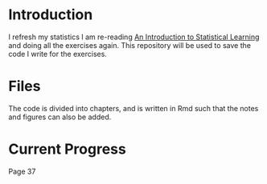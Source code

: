 # Introduction
I refresh my statistics I am re-reading [An Introduction to Statistical Learning](https://www.statlearning.com/) and doing all the exercises again. This repository will be used to save the code I write for the exercises.

# Files
The code is divided into chapters, and is written in Rmd such that the notes and figures can also be added.

# Current Progress
Page 37
